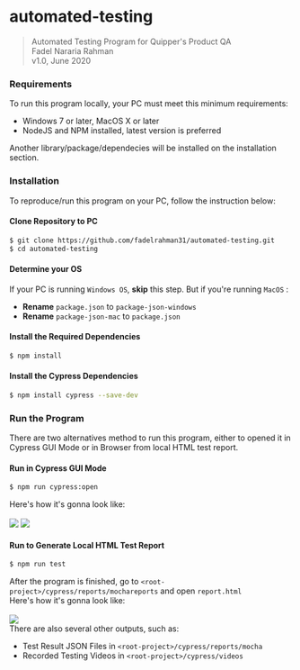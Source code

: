 # automated-testing
> Automated Testing Program for Quipper's Product QA \
Fadel Nararia Rahman \
v1.0, June 2020

### Requirements
To run this program locally, your PC must meet this minimum requirements: 
- Windows 7 or later, MacOS X or later
- NodeJS and NPM installed, latest version is preferred

Another library/package/dependecies will be installed on the installation section.

### Installation
To reproduce/run this program on your PC, follow the instruction below: 

#### Clone Repository to PC
```bash
$ git clone https://github.com/fadelrahman31/automated-testing.git
$ cd automated-testing
```

#### Determine your OS
If your PC is running `Windows OS`, **skip** this step. But if you're running `MacOS` : 
- **Rename** `package.json` to `package-json-windows`
- **Rename** `package-json-mac` to `package.json`

#### Install the Required Dependencies
```bash
$ npm install
```

#### Install the Cypress Dependencies
```bash
$ npm install cypress --save-dev
```

### Run the Program
There are two alternatives method to run this program, either to opened it in Cypress GUI Mode or in Browser from local HTML test report.

#### Run in Cypress GUI Mode
```bash
$ npm run cypress:open
```
Here's how it's gonna look like: \
\
![](https://i.ibb.co/jHD0RqZ/cypress-GUI.png)
![](https://i.ibb.co/WWsp3TJ/cypress-testing.png)

#### Run to Generate Local HTML Test Report
```bash
$ npm run test
```

After the program is finished, go to `<root-project>/cypress/reports/mochareports` and open `report.html`\
Here's how it's gonna look like: \
\
![](https://i.ibb.co/L9Zvcb3/mochawesome-reports.png)
\
There are also several other outputs, such as:
- Test Result JSON Files in `<root-project>/cypress/reports/mocha`
- Recorded Testing Videos in `<root-project>/cypress/videos`
